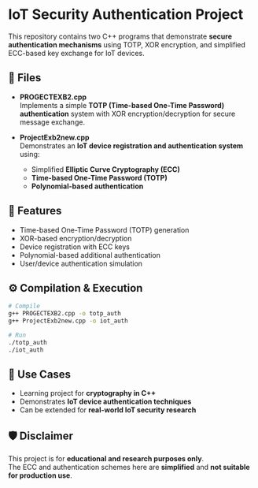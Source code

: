 # IoT Security Authentication Project

This repository contains two C++ programs that demonstrate **secure authentication mechanisms** using TOTP, XOR encryption, and simplified ECC-based key exchange for IoT devices.

## 📂 Files
- **PROGECTEXB2.cpp**  
  Implements a simple **TOTP (Time-based One-Time Password) authentication** system with XOR encryption/decryption for secure message exchange.

- **ProjectExb2new.cpp**  
  Demonstrates an **IoT device registration and authentication system** using:
  - Simplified **Elliptic Curve Cryptography (ECC)**
  - **Time-based One-Time Password (TOTP)**
  - **Polynomial-based authentication**

## 🚀 Features
- Time-based One-Time Password (TOTP) generation
- XOR-based encryption/decryption
- Device registration with ECC keys
- Polynomial-based additional authentication
- User/device authentication simulation

## ⚙️ Compilation & Execution
```bash
# Compile
g++ PROGECTEXB2.cpp -o totp_auth
g++ ProjectExb2new.cpp -o iot_auth

# Run
./totp_auth
./iot_auth
```

## 📌 Use Cases
- Learning project for **cryptography in C++**
- Demonstrates **IoT device authentication techniques**
- Can be extended for **real-world IoT security research**

## 🛡️ Disclaimer
This project is for **educational and research purposes only**.  
The ECC and authentication schemes here are **simplified** and **not suitable for production use**.
